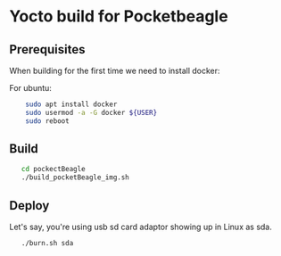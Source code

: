 # Yocto build for Pocketbeagle

## Prerequisites

When building for the first time we need to install docker:

For ubuntu:

```bash
    sudo apt install docker
    sudo usermod -a -G docker ${USER}
    sudo reboot
```

## Build

```bash
   cd pockectBeagle
   ./build_pocketBeagle_img.sh
```

## Deploy

Let's say, you're using usb sd card adaptor showing up in Linux as sda.

```bash
   ./burn.sh sda
```

